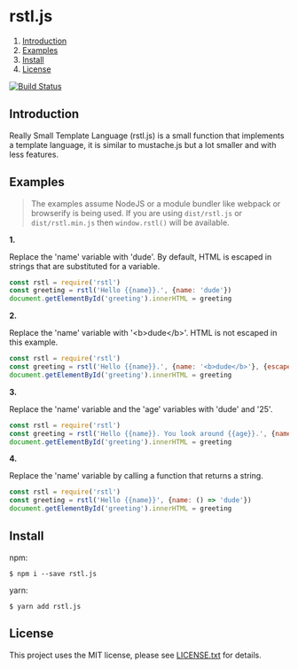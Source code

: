# rstl.js

1. <a href='#introduction'>Introduction</a>
2. <a href='#examples'>Examples</a>
3. <a href='#install'>Install</a>
4. <a href='#license'>License </a>

[![Build Status](https://travis-ci.org/rg-3/rstl.js.svg?branch=master)](https://travis-ci.org/rg-3/rstl.js)

## <a id='#introduction'>Introduction</a>

Really Small Template Language (rstl.js) is a small function that implements
a template language, it is similar to mustache.js but a lot smaller and with
less features.

## <a id='examples'>Examples</a>

> The examples assume NodeJS or a module bundler like webpack or browserify is being used.
> If you are using `dist/rstl.js` or `dist/rstl.min.js` then `window.rstl()` will be available.

__1.__

Replace the 'name' variable with 'dude'.
By default, HTML is escaped in strings that are substituted for a variable.

```javascript
const rstl = require('rstl')
const greeting = rstl('Hello {{name}}.', {name: 'dude'})
document.getElementById('greeting').innerHTML = greeting
```

__2.__

Replace the 'name' variable with '&lt;b&gt;dude&lt;/b&gt;'.
HTML is not escaped in this example.

```javascript
const rstl = require('rstl')
const greeting = rstl('Hello {{name}}.', {name: '<b>dude</b>'}, {escapeHTML: false})
document.getElementById('greeting').innerHTML = greeting
```

__3.__

Replace the 'name' variable and the 'age' variables with 'dude' and '25'.

```javascript
const rstl = require('rstl')
const greeting = rstl('Hello {{name}}. You look around {{age}}.', {name: 'dude', age: 25})
document.getElementById('greeting').innerHTML = greeting
```

__4.__

Replace the 'name' variable by calling a function that returns a string.

```javascript
const rstl = require('rstl')
const greeting = rstl('Hello {{name}}', {name: () => 'dude'})
document.getElementById('greeting').innerHTML = greeting
```

## <a id='install'>Install</a>

npm:

    $ npm i --save rstl.js

yarn:

    $ yarn add rstl.js

## <a id='license'>License</a>

This project uses the MIT license, please see [LICENSE.txt](./LICENSE.txt) for details.
